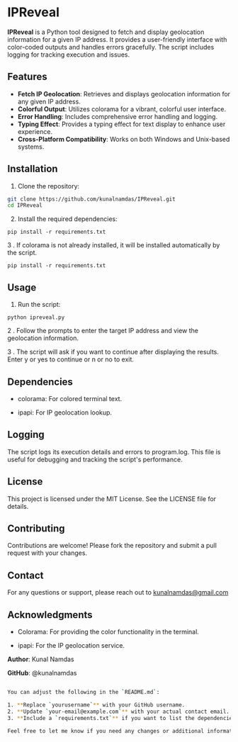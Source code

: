 # IPReveal

**IPReveal** is a Python tool designed to fetch and display geolocation information for a given IP address. It provides a user-friendly interface with color-coded outputs and handles errors gracefully. The script includes logging for tracking execution and issues.

## Features

- **Fetch IP Geolocation**: Retrieves and displays geolocation information for any given IP address.
- **Colorful Output**: Utilizes colorama for a vibrant, colorful user interface.
- **Error Handling**: Includes comprehensive error handling and logging.
- **Typing Effect**: Provides a typing effect for text display to enhance user experience.
- **Cross-Platform Compatibility**: Works on both Windows and Unix-based systems.

## Installation

1. Clone the repository:
```bash
git clone https://github.com/kunalnamdas/IPReveal.git
cd IPReveal
   ```
2. Install the required dependencies:
  ```
  pip install -r requirements.txt
  ```
3  . If colorama is not already installed, it will be installed automatically by the script.
  ```
  pip install -r requirements.txt
  ```

## Usage
1. Run the script:
```
python ipreveal.py
```
2 . Follow the prompts to enter the target IP address and view the geolocation information.

3 . The script will ask if you want to continue after displaying the results. Enter y or yes to continue or n or no to exit.

## Dependencies

- colorama: For colored terminal text.

- ipapi: For IP geolocation lookup.

## Logging

The script logs its execution details and errors to program.log. This file is useful for debugging and tracking the script's performance.

## License

This project is licensed under the MIT License. See the LICENSE file for details.

## Contributing

Contributions are welcome! Please fork the repository and submit a pull request with your changes.

## Contact

For any questions or support, please reach out to kunalnamdas@gmail.com

## Acknowledgments

- Colorama: For providing the color functionality in the terminal.
  
- ipapi: For the IP geolocation service.

**Author**: Kunal Namdas

**GitHub**: @kunalnamdas


```bash

You can adjust the following in the `README.md`:

1. **Replace `yourusername`** with your GitHub username.
2. **Update `your-email@example.com`** with your actual contact email.
3. **Include a `requirements.txt`** if you want to list the dependencies explicitly.

Feel free to let me know if you need any changes or additional information!
```
